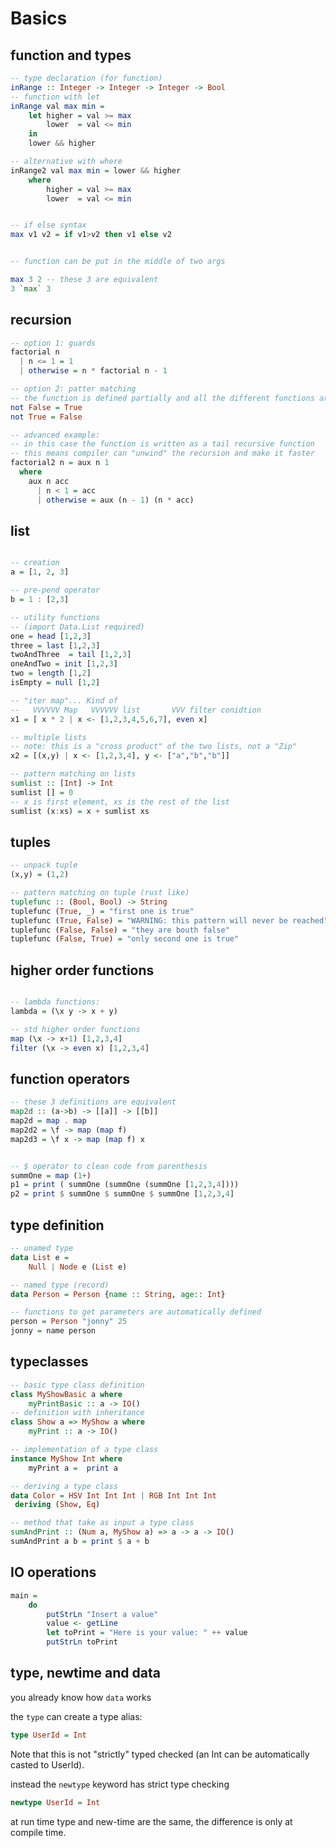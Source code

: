 
# Basics


## function and types
```haskell
-- type declaration (for function)
inRange :: Integer -> Integer -> Integer -> Bool
-- function with let
inRange val max min =
    let higher = val >= max
        lower  = val <= min
    in
    lower && higher

-- alternative with where
inRange2 val max min = lower && higher
    where
        higher = val >= max
        lower  = val <= min


-- if else syntax
max v1 v2 = if v1>v2 then v1 else v2


-- function can be put in the middle of two args

max 3 2 -- these 3 are equivalent
3 `max` 3
```


## recursion
```haskell
-- option 1: guards
factorial n
  | n <= 1 = 1
  | otherwise = n * factorial n - 1

-- option 2: patter matching
-- the function is defined partially and all the different functions are stitched together
not False = True
not True = False

-- advanced example:
-- in this case the function is written as a tail recursive function
-- this means compiler can "unwind" the recursion and make it faster
factorial2 n = aux n 1
  where
    aux n acc
      | n < 1 = acc
      | otherwise = aux (n - 1) (n * acc)

```


## list
```haskell

-- creation
a = [1, 2, 3]

-- pre-pend operator
b = 1 : [2,3]

-- utility functions
-- (import Data.List required)
one = head [1,2,3]
three = last [1,2,3]
twoAndThree  = tail [1,2,3]
oneAndTwo = init [1,2,3]
two = length [1,2]
isEmpty = null [1,2]

-- "iter map"... Kind of
--   VVVVVV Map   VVVVVV list       VVV filter conidtion
x1 = [ x * 2 | x <- [1,2,3,4,5,6,7], even x]

-- multiple lists
-- note: this is a "cross product" of the two lists, not a "Zip"
x2 = [(x,y) | x <- [1,2,3,4], y <- ["a","b","b"]]

-- pattern matching on lists
sumlist :: [Int] -> Int
sumlist [] = 0
-- x is first element, xs is the rest of the list
sumlist (x:xs) = x + sumlist xs
```

## tuples
```haskell
-- unpack tuple
(x,y) = (1,2)

-- pattern matching on tuple (rust like)
tuplefunc :: (Bool, Bool) -> String
tuplefunc (True, _) = "first one is true"
tuplefunc (True, False) = "WARNING: this pattern will never be reached"
tuplefunc (False, False) = "they are bouth false"
tuplefunc (False, True) = "only second one is true"

```

## higher order functions
```haskell

-- lambda functions:
lambda = (\x y -> x + y)

-- std higher order functions
map (\x -> x+1) [1,2,3,4]
filter (\x -> even x) [1,2,3,4]

```




## function operators
```haskell
-- these 3 definitions are equivalent
map2d :: (a->b) -> [[a]] -> [[b]]
map2d = map . map
map2d2 = \f -> map (map f)
map2d3 = \f x -> map (map f) x


-- $ operator to clean code from parenthesis
summOne = map (1+)
p1 = print ( summOne (summOne (summOne [1,2,3,4])))
p2 = print $ summOne $ summOne $ summOne [1,2,3,4]
```

## type definition
```haskell
-- unamed type
data List e = 
    Null | Node e (List e) 

-- named type (record)
data Person = Person {name :: String, age:: Int} 

-- functions to get parameters are automatically defined
person = Person "jonny" 25
jonny = name person
```


## typeclasses
```haskell
-- basic type class definition
class MyShowBasic a where
    myPrintBasic :: a -> IO()
-- definition with inheritance
class Show a => MyShow a where
    myPrint :: a -> IO()

-- implementation of a type class
instance MyShow Int where  
    myPrint a =  print a

-- deriving a type class
data Color = HSV Int Int Int | RGB Int Int Int
 deriving (Show, Eq)

-- method that take as input a type class
sumAndPrint :: (Num a, MyShow a) => a -> a -> IO()
sumAndPrint a b = print $ a + b
```

## IO operations
```haskell
main =
    do
        putStrLn "Insert a value"
        value <- getLine
        let toPrint = "Here is your value: " ++ value
        putStrLn toPrint
```

## type, newtime and data

you already know how `data` works

the `type` can create a type alias:

```haskell
type UserId = Int
```
Note that this is not "strictly" typed checked (an Int can be automatically casted to UserId).

instead the `newtype` keyword has strict type checking
```haskell
newtype UserId = Int
```
at run time type and new-time are the same, the difference is only at compile time.


